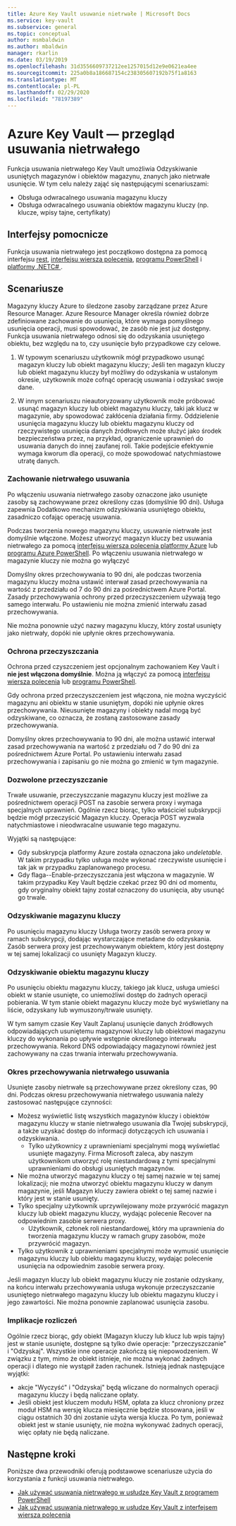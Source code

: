 ```yaml
---
title: Azure Key Vault usuwanie nietrwałe | Microsoft Docs
ms.service: key-vault
ms.subservice: general
ms.topic: conceptual
author: msmbaldwin
ms.author: mbaldwin
manager: rkarlin
ms.date: 03/19/2019
ms.openlocfilehash: 31d3556609737212ee1257015d12e9e0621ea4ee
ms.sourcegitcommit: 225a0b8a186687154c238305607192b75f1a8163
ms.translationtype: MT
ms.contentlocale: pl-PL
ms.lasthandoff: 02/29/2020
ms.locfileid: "78197389"
---
```

# <a name="azure-key-vault-soft-delete-overview"></a>Azure Key Vault — przegląd usuwania nietrwałego

Funkcja usuwania nietrwałego Key Vault umożliwia Odzyskiwanie usuniętych magazynów i obiektów magazynu, znanych jako nietrwałe usunięcie. W tym celu należy zająć się następującymi scenariuszami:

- Obsługa odwracalnego usuwania magazynu kluczy
- Obsługa odwracalnego usuwania obiektów magazynu kluczy (np. klucze, wpisy tajne, certyfikaty)

## <a name="supporting-interfaces"></a>Interfejsy pomocnicze

Funkcja usuwania nietrwałego jest początkowo dostępna za pomocą interfejsu [rest](/rest/api/keyvault/), [interfejsu wiersza polecenia](key-vault-soft-delete-cli.md), [programu PowerShell](key-vault-soft-delete-powershell.md) i [platformy .NETC# ](/dotnet/api/microsoft.azure.keyvault?view=azure-dotnet) .

## <a name="scenarios"></a>Scenariusze

Magazyny kluczy Azure to śledzone zasoby zarządzane przez Azure Resource Manager. Azure Resource Manager określa również dobrze zdefiniowane zachowanie do usunięcia, które wymaga pomyślnego usunięcia operacji, musi spowodować, że zasób nie jest już dostępny. Funkcja usuwania nietrwałego odnosi się do odzyskania usuniętego obiektu, bez względu na to, czy usunięcie było przypadkowe czy celowe.

1. W typowym scenariuszu użytkownik mógł przypadkowo usunąć magazyn kluczy lub obiekt magazynu kluczy; Jeśli ten magazyn kluczy lub obiekt magazynu kluczy był możliwy do odzyskania w ustalonym okresie, użytkownik może cofnąć operację usuwania i odzyskać swoje dane.

2. W innym scenariuszu nieautoryzowany użytkownik może próbować usunąć magazyn kluczy lub obiekt magazynu kluczy, taki jak klucz w magazynie, aby spowodować zakłócenia działania firmy. Oddzielenie usunięcia magazynu kluczy lub obiektu magazynu kluczy od rzeczywistego usunięcia danych źródłowych może służyć jako środek bezpieczeństwa przez, na przykład, ograniczenie uprawnień do usuwania danych do innej zaufanej roli. Takie podejście efektywnie wymaga kworum dla operacji, co może spowodować natychmiastowe utratę danych.

### <a name="soft-delete-behavior"></a>Zachowanie nietrwałego usuwania

Po włączeniu usuwania nietrwałego zasoby oznaczone jako usunięte zasoby są zachowywane przez określony czas (domyślnie 90 dni). Usługa zapewnia Dodatkowo mechanizm odzyskiwania usuniętego obiektu, zasadniczo cofając operację usuwania.

Podczas tworzenia nowego magazynu kluczy, usuwanie nietrwałe jest domyślnie włączone. Możesz utworzyć magazyn kluczy bez usuwania nietrwałego za pomocą [interfejsu wiersza polecenia platformy Azure](key-vault-soft-delete-cli.md) lub [programu Azure PowerShell](key-vault-soft-delete-powershell.md). Po włączeniu usuwania nietrwałego w magazynie kluczy nie można go wyłączyć

Domyślny okres przechowywania to 90 dni, ale podczas tworzenia magazynu kluczy można ustawić interwał zasad przechowywania na wartość z przedziału od 7 do 90 dni za pośrednictwem Azure Portal. Zasady przechowywania ochrony przed przeczyszczeniem używają tego samego interwału. Po ustawieniu nie można zmienić interwału zasad przechowywania.

Nie można ponownie użyć nazwy magazynu kluczy, który został usunięty jako nietrwały, dopóki nie upłynie okres przechowywania.

### <a name="purge-protection"></a>Ochrona przeczyszczania 

Ochrona przed czyszczeniem jest opcjonalnym zachowaniem Key Vault i **nie jest włączona domyślnie**. Można ją włączyć za pomocą [interfejsu wiersza polecenia](key-vault-soft-delete-cli.md#enabling-purge-protection) lub [programu PowerShell](key-vault-soft-delete-powershell.md#enabling-purge-protection).

Gdy ochrona przed przeczyszczeniem jest włączona, nie można wyczyścić magazynu ani obiektu w stanie usuniętym, dopóki nie upłynie okres przechowywania. Nieusunięte magazyny i obiekty nadal mogą być odzyskiwane, co oznacza, że zostaną zastosowane zasady przechowywania. 

Domyślny okres przechowywania to 90 dni, ale można ustawić interwał zasad przechowywania na wartość z przedziału od 7 do 90 dni za pośrednictwem Azure Portal. Po ustawieniu interwału zasad przechowywania i zapisaniu go nie można go zmienić w tym magazynie. 

### <a name="permitted-purge"></a>Dozwolone przeczyszczanie

Trwałe usuwanie, przeczyszczanie magazynu kluczy jest możliwe za pośrednictwem operacji POST na zasobie serwera proxy i wymaga specjalnych uprawnień. Ogólnie rzecz biorąc, tylko właściciel subskrypcji będzie mógł przeczyścić Magazyn kluczy. Operacja POST wyzwala natychmiastowe i nieodwracalne usuwanie tego magazynu. 

Wyjątki są następujące:
- Gdy subskrypcja platformy Azure została oznaczona jako *undeletable*. W takim przypadku tylko usługa może wykonać rzeczywiste usunięcie i tak jak w przypadku zaplanowanego procesu. 
- Gdy flaga--Enable-przeczyszczania jest włączona w magazynie. W takim przypadku Key Vault będzie czekać przez 90 dni od momentu, gdy oryginalny obiekt tajny został oznaczony do usunięcia, aby usunąć go trwale.

### <a name="key-vault-recovery"></a>Odzyskiwanie magazynu kluczy

Po usunięciu magazynu kluczy Usługa tworzy zasób serwera proxy w ramach subskrypcji, dodając wystarczające metadane do odzyskania. Zasób serwera proxy jest przechowywanym obiektem, który jest dostępny w tej samej lokalizacji co usunięty Magazyn kluczy. 

### <a name="key-vault-object-recovery"></a>Odzyskiwanie obiektu magazynu kluczy

Po usunięciu obiektu magazynu kluczy, takiego jak klucz, usługa umieści obiekt w stanie usunięte, co uniemożliwi dostęp do żadnych operacji pobierania. W tym stanie obiekt magazynu kluczy może być wyświetlany na liście, odzyskany lub wymuszony/trwale usunięty. 

W tym samym czasie Key Vault Zaplanuj usunięcie danych źródłowych odpowiadających usuniętemu magazynowi kluczy lub obiektowi magazynu kluczy do wykonania po upływie wstępnie określonego interwału przechowywania. Rekord DNS odpowiadający magazynowi również jest zachowywany na czas trwania interwału przechowywania.

### <a name="soft-delete-retention-period"></a>Okres przechowywania nietrwałego usuwania

Usunięte zasoby nietrwałe są przechowywane przez określony czas, 90 dni. Podczas okresu przechowywania nietrwałego usuwania należy zastosować następujące czynności:

- Możesz wyświetlić listę wszystkich magazynów kluczy i obiektów magazynu kluczy w stanie nietrwałego usuwania dla Twojej subskrypcji, a także uzyskać dostęp do informacji dotyczących ich usuwania i odzyskiwania.
    - Tylko użytkownicy z uprawnieniami specjalnymi mogą wyświetlać usunięte magazyny. Firma Microsoft zaleca, aby naszym użytkownikom utworzyć rolę niestandardową z tymi specjalnymi uprawnieniami do obsługi usuniętych magazynów.
- Nie można utworzyć magazynu kluczy o tej samej nazwie w tej samej lokalizacji; nie można utworzyć obiektu magazynu kluczy w danym magazynie, jeśli Magazyn kluczy zawiera obiekt o tej samej nazwie i który jest w stanie usunięty. 
- Tylko specjalny użytkownik uprzywilejowany może przywrócić magazyn kluczy lub obiekt magazynu kluczy, wydając polecenie Recover na odpowiednim zasobie serwera proxy.
    - Użytkownik, członek roli niestandardowej, który ma uprawnienia do tworzenia magazynu kluczy w ramach grupy zasobów, może przywrócić magazyn.
- Tylko użytkownik z uprawnieniami specjalnymi może wymusić usunięcie magazynu kluczy lub obiektu magazynu kluczy, wydając polecenie usunięcia na odpowiednim zasobie serwera proxy.

Jeśli magazyn kluczy lub obiekt magazynu kluczy nie zostanie odzyskany, na końcu interwału przechowywania usługa wykonuje przeczyszczanie usuniętego nietrwałego magazynu kluczy lub obiektu magazynu kluczy i jego zawartości. Nie można ponownie zaplanować usunięcia zasobu.

### <a name="billing-implications"></a>Implikacje rozliczeń

Ogólnie rzecz biorąc, gdy obiekt (Magazyn kluczy lub klucz lub wpis tajny) jest w stanie usunięte, dostępne są tylko dwie operacje: "przeczyszczanie" i "Odzyskaj". Wszystkie inne operacje zakończą się niepowodzeniem. W związku z tym, mimo że obiekt istnieje, nie można wykonać żadnych operacji i dlatego nie wystąpił żaden rachunek. Istnieją jednak następujące wyjątki:

- akcje "Wyczyść" i "Odzyskaj" będą wliczane do normalnych operacji magazynu kluczy i będą naliczane opłaty.
- Jeśli obiekt jest kluczem modułu HSM, opłata za klucz chroniony przez moduł HSM na wersję klucza miesięcznie będzie stosowana, jeśli w ciągu ostatnich 30 dni zostanie użyta wersja klucza. Po tym, ponieważ obiekt jest w stanie usunięty, nie można wykonywać żadnych operacji, więc opłaty nie będą naliczane.

## <a name="next-steps"></a>Następne kroki

Poniższe dwa przewodniki oferują podstawowe scenariusze użycia do korzystania z funkcji usuwania nietrwałego.

- [Jak używać usuwania nietrwałego w usłudze Key Vault z programem PowerShell](key-vault-soft-delete-powershell.md) 
- [Jak używać usuwania nietrwałego w usłudze Key Vault z interfejsem wiersza polecenia](key-vault-soft-delete-cli.md)

